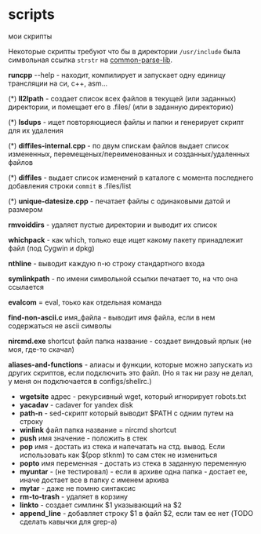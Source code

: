 # scripts

мои скрипты

Некоторые скрипты требуют что бы в директории `/usr/include` была символьная ссылка `strstr` на [common-parse-lib](https://github.com/FeelUsM/common-parse-lib).

**runcpp** --help  - находит, компилирует и запускает одну единицу трансляции на си, c++, asm...

(*) **ll2lpath**  - создает список всех файлов в текущей (или заданных) директории, и помещает его в .files/ (или в заданную директорию)

(*) **lsdups**  - ищет повторяющиеся файлы и папки и генерирует скрипт для их удаления

(*) **diffiles-internal.cpp** - по двум спискам файлов выдает список измененных, перемещеных/переименованных и созданных/удаленных файлов

(*) **diffiles** - выдает список изменений в каталоге с момента последнего добавления строки `commit` в .files/list

(*) **unique-datesize.cpp** - печатает файлы с одинаковыми датой и размером

**rmvoiddirs** - удаляет пустые директории и выводит их список

**whichpack** - как which, только еще ищет какому пакету принадлежит файл (под Cygwin и dpkg)

**nthline** - выводит каждую n-ю строку стандартного входа

**symlinkpath**  - по имени символьной ссылки печатает то, на что она ссылается

**evalcom** = eval, тоько как отдельная команда

**find-non-ascii.c** имя_файла -  выводит имя файла, если в нем содержаться не ascii символы

**nircmd.exe** shortcut файл папка название             - создает виндовый ярлык (не моя, где-то скачал)

**aliases-and-functions** - алиасы и функции, которые можно запускать из других скриптов, если подключить это файл.
(Но я так ни разу не делал, у меня он подключается в configs/shellrc.)

* **wgetsite** адрес            - рекурсивный wget, который игнорирует robots.txt
* **yacadav** - cadaver for yandex disk
* **path-n**  - sed-скрипт который выводит $PATH с одним путем на строку
* **winlink** файл папка название = nircmd shortcut
* **push** имя значение         - положить в стек
* **pop** имя                   - достать из стека и напечатать на стд. вывод. Если использовать как $(pop stknm) то сам стек не измениться
* **popto** имя переменная      - достать из стека в заданную переменную
* **myuntar**  - (не тестировал) - если в архиве одна папка - достает ее, иначе достает все в папку с именем архива
* **mytar** - даже не помню синтаксис
* **rm-to-trash** - удаляет в корзину
* **linkto** - создает симлинк $1 указывающий на $2
* **append_line** - добавляет строку $1 в файл $2, если там ее нет (TODO сделать кавычки для grep-а)

